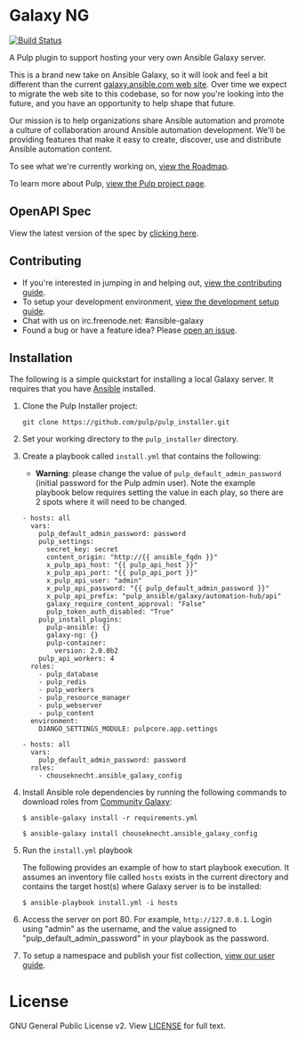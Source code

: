 # Galaxy NG

[![Build Status](https://travis-ci.com/ansible/galaxy_ng.svg?branch=master)](https://travis-ci.com/ansible/galaxy_ng)

A Pulp plugin to support hosting your very own Ansible Galaxy server.

This is a brand new take on Ansible Galaxy, so it will look and feel a bit different than the current [galaxy.ansible.com web site](https://galaxy.ansible.com). Over time we expect to migrate the web site to this codebase, so for now you're looking into the future, and you have an opportunity to help shape that future.

Our mission is to help organizations share Ansible automation and promote a culture of collaboration around Ansible automation development. We'll be providing features that make it easy to create, discover, use and distribute Ansible automation content.

To see what we're currently working on, [view the Roadmap](/ROADMAP.rst). 

To learn more about Pulp, [view the Pulp project page](https://pulpproject.org/).

## OpenAPI Spec

View the latest version of the spec by [clicking here](https://petstore.swagger.io/?url=https://raw.githubusercontent.com/ansible/galaxy_ng/master/openapi/openapi.yaml).

## Contributing

* If you're interested in jumping in and helping out, [view the contributing guide](https://github.com/ansible/galaxy_ng/wiki#contributing-to-galaxyng).
* To setup your development environment, [view the development setup guide](https://github.com/ansible/galaxy_ng/wiki/Development-Setup).
* Chat with us on irc.freenode.net: #ansible-galaxy
* Found a bug or have a feature idea? Please [open an issue](https://github.com/ansible/galaxy_ng/issues/new/choose).

## Installation

The following is a simple quickstart for installing a local Galaxy server. It requires that you have [Ansible](https://github.com/ansible/ansible) installed.

1. Clone the Pulp Installer project:

    ```
    git clone https://github.com/pulp/pulp_installer.git
    ```

2. Set your working directory to the `pulp_installer` directory.

3. Create a playbook called `install.yml` that contains the following:

    * **Warning**: please change the value of `pulp_default_admin_password` (initial password for the Pulp admin user). Note the
      example playbook below requires setting the value in each play, so there are 2 spots where it will need to be changed.

    ```
    - hosts: all
      vars:
        pulp_default_admin_password: password
        pulp_settings:
          secret_key: secret
          content_origin: "http://{{ ansible_fqdn }}"
          x_pulp_api_host: "{{ pulp_api_host }}"
          x_pulp_api_port: "{{ pulp_api_port }}"
          x_pulp_api_user: "admin"
          x_pulp_api_password: "{{ pulp_default_admin_password }}"
          x_pulp_api_prefix: "pulp_ansible/galaxy/automation-hub/api"
          galaxy_require_content_approval: "False"
          pulp_token_auth_disabled: "True"
        pulp_install_plugins:
          pulp-ansible: {}
          galaxy-ng: {}
          pulp-container:
            version: 2.0.0b2
        pulp_api_workers: 4
      roles:
        - pulp_database
        - pulp_redis
        - pulp_workers
        - pulp_resource_manager
        - pulp_webserver
        - pulp_content
      environment:
        DJANGO_SETTINGS_MODULE: pulpcore.app.settings

    - hosts: all
      vars:
        pulp_default_admin_password: password
      roles:
        - chouseknecht.ansible_galaxy_config
    ```

4. Install Ansible role dependencies by running the following commands to download roles from [Community Galaxy](https://galaxy.ansible.com):

    ``` 
    $ ansible-galaxy install -r requirements.yml
    ```
    
    ```
    $ ansible-galaxy install chouseknecht.ansible_galaxy_config 
    ```

5. Run the `install.yml` playbook

   The following provides an example of how to start playbook execution. It assumes an inventory file called `hosts` exists in the current directory and contains the target host(s) where Galaxy server is to be installed: 

    ``` 
    $ ansible-playbook install.yml -i hosts
    ``` 

6. Access the server on port 80. For example, `http://127.0.0.1`. Login using "admin" as the username, and the value assigned to "pulp_default_admin_password" in your playbook as the password.

7. To setup a namespace and publish your fist collection, [view our user guide](https://github.com/ansible/galaxy_ng/wiki/End-User-Installation#uploading-a-collection).

# License

GNU General Public License v2. View [LICENSE](/LICENSE) for full text.
